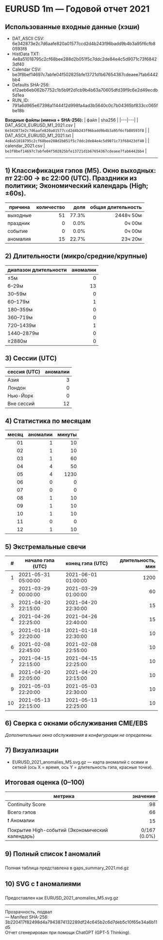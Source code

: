 # EURUSD 1m — Годовой отчет 2021

## Использованные входные данные (хэши)
- DAT_ASCII CSV: 6e342873e2c7d6aafe820a01577ccd2d4b243f96badd9b4b3a95f6cfb80593f8  
- HistData TXT: 4e8a51018795c2cf68bee288d2b051f5c7ddc2de84e4c5d9071c73f68423df40  
- Calendar CSV: be3f8bef14697c7abfe04f502825bfe13721d1b67654367cdeaee7fab6442bb4  
- Defaults SHA-256: e12aeb6eb062b7752c1b5b9f2d1cb9b4b63a70605dfd39f9c6e2d49ecdb5d1ea  
- RUN_ID: 791a6d965e67398a1144412d998fa4ad3b5640c0c7b04365bf833cc065fbe18b  

**Входные файлы (имена + SHA-256):**
| файл | sha256 |
|---|---|
| DAT_ASCII_EURUSD_M1_2021.csv | `6e342873e2c7d6aafe820a01577ccd2d4b243f96badd9b4b3a95f6cfb80593f8` |
| DAT_ASCII_EURUSD_M1_2021.txt | `4e8a51018795c2cf68bee288d2b051f5c7ddc2de84e4c5d9071c73f68423df40` |
| calendar_2021.csv | `be3f8bef14697c7abfe04f502825bfe13721d1b67654367cdeaee7fab6442bb4` |

---
## 1) Классификация гэпов (M5). Окно выходных: пт 22:00 → вс 22:00 (UTC). Праздники из политики; Экономический календарь (High; ±60s).
| причина | количество | доля | общая длительность |
|---|---:|---:|---:|
| выходные | 51 | 77.3% | 2448ч 50м |
| праздник | 0 | 0.0% | 0ч 00м |
| событие | 0 | 0.0% | 0ч 00м |
| аномалия | 15 | 22.7% | 23ч 20м |

## 2) Длительности (микро/средние/крупные)
| диапазон длительности | аномалии |
|---|---:|
| ≤5м | 0 |
| 6–29м | 13 |
| 30–59м | 0 |
| 60–179м | 1 |
| 180–359м | 0 |
| 360–719м | 0 |
| 720–1439м | 1 |
| 1440–2879м | 0 |
| ≥2880м | 0 |

## 3) Сессии (UTC)
| сессия (UTC) | аномалии |
|---|---:|
| Азия | 3 |
| Лондон | 0 |
| Нью-Йорк | 0 |
| Вне сессий | 12 |

## 4) Статистика по месяцам
| месяц | аномалии | минуты |
|---:|---:|---:|
| 01 | 1 | 10 |
| 02 | 1 | 10 |
| 03 | 1 | 60 |
| 04 | 4 | 50 |
| 05 | 4 | 1230 |
| 06 | 0 | 0 |
| 07 | 0 | 0 |
| 08 | 1 | 10 |
| 09 | 1 | 10 |
| 10 | 1 | 10 |
| 11 | 0 | 0 |
| 12 | 1 | 10 |

## 5) Экстремальные свечи
| # | начало гэпа (UTC) | конец гэпа (UTC) | длительность, мин |
|---:|---|---|---:|
| 1 | 2021-05-31 05:00:00 | 2021-06-01 01:00:00 | 1200 |
| 2 | 2021-03-29 00:00:00 | 2021-03-29 01:00:00 | 60 |
| 3 | 2021-04-20 22:15:00 | 2021-04-20 22:30:00 | 15 |
| 4 | 2021-04-26 22:25:00 | 2021-04-26 22:40:00 | 15 |
| 5 | 2021-01-18 22:20:00 | 2021-01-18 22:30:00 | 10 |
| 6 | 2021-02-08 22:45:00 | 2021-02-08 22:55:00 | 10 |
| 7 | 2021-04-15 22:15:00 | 2021-04-15 22:25:00 | 10 |
| 8 | 2021-04-20 22:05:00 | 2021-04-20 22:15:00 | 10 |
| 9 | 2021-05-03 22:20:00 | 2021-05-03 22:30:00 | 10 |
| 10 | 2021-05-13 22:15:00 | 2021-05-13 22:25:00 | 10 |

## 6) Сверка с окнами обслуживания CME/EBS
_Дополнительные окна обслуживания в конфигурации не определены._

## 7) Визуализации
- EURUSD_2021_anomalies_M5.svg.gz — карта аномалий с осями и сеткой (ось X = время, ось Y = длительность гэпа, красные точки).

## Итоговая оценка (0–100)
| метрика | значение |
|---|---:|
| Continuity Score | 98 |
| Всего гэпов | 66 |
| ❗ Аномалии | 15 |
| Покрытие High-событий (Экономический календарь) | 0/167 (0.0%) |

## 9) Полный список ❗ аномалий
Полная таблица представлена в gaps_summary_2021.md.gz

## 10) SVG с ❗ аномалиями
Предоставлен как EURUSD_2021_anomalies_M5.svg.gz

---
Прозрачность, подвал  
— Manifest SHA-256: 3b220417f82498d4a7943874132289df24c645b2c6d7deb5c10f65e34a6b11d5  
Отчет сгенерирован при помощи ChatGPT (GPT-5 Thinking).  
